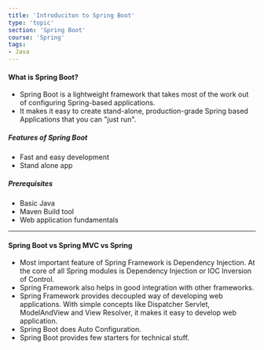 ```yaml
---
title: 'Introduciton to Spring Boot'
type: 'topic'
section: 'Spring Boot'
course: 'Spring'
tags:
- Java
---
```

#### What is Spring Boot?
- Spring Boot is a lightweight framework that takes most of the work out of configuring Spring-based applications.
- It makes it easy to create stand-alone, production-grade Spring based Applications that you can "just run".

##### Features of Spring Boot
- Fast and easy development
- Stand alone app

##### Prerequisites
- Basic Java
- Maven Build tool
- Web application fundamentals

---
#### Spring Boot vs Spring MVC vs Spring
- Most important feature of Spring Framework is Dependency Injection. At the core of all Spring modules is Dependency Injection or IOC Inversion of Control.
- Spring Framework also helps in good integration with other frameworks.
- Spring Framework provides decoupled way of developing web applications. With simple concepts like Dispatcher Servlet, ModelAndView and View Resolver, it makes it easy to develop web application.
- Spring Boot does Auto Configuration.
- Spring Boot provides few starters for technical stuff.